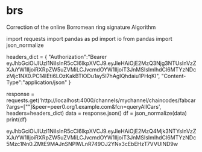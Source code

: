 # brs
Correction of the online Borromean ring signature Algorithm 

import requests
import pandas as pd
import io
from pandas import json_normalize

headers_dict = {
"Authorization":"Bearer eyJhbGciOiJIUzI1NiIsInR5cCI6IkpXVCJ9.eyJleHAiOjE2MzQ3Njg3NTUsInVzZXJuYW1lIjoiRXRpZW5uZVMiLCJvcmdOYW1lIjoiT3JnMSIsImlhdCI6MTYzNDczMjc1NX0.PC14IEti6LOzKakBTlODu1ay5I7hAgIQhdaiu1PHqKI",
"Content-Type":"application/json" }

response = requests.get('http://localhost:4000/channels/mychannel/chaincodes/fabcar?args=[""]&peer=peer0.org1.example.com&fcn=queryAllCars', headers=headers_dict)
data = response.json()
df = json_normalize(data)
print(df)

eyJhbGciOiJIUzI1NiIsInR5cCI6IkpXVCJ9.eyJleHAiOjE2MzQ4Mjk3NTYsInVzZXJuYW1lIjoiRXRpZW5uZVMiLCJvcmdOYW1lIjoiT3JnMSIsImlhdCI6MTYzNDc5Mzc1Nn0.ZMtE9MAJnSNPlWLnR749OJ2YNx3cEbEHzT7VVUlND9w
